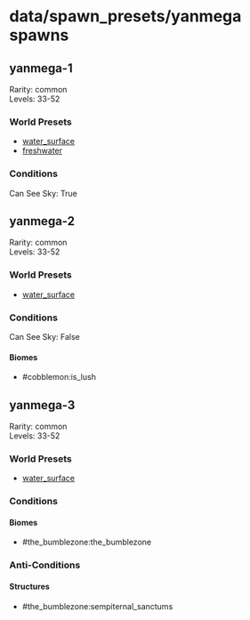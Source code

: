 # data/spawn_presets/yanmega spawns  
  
## yanmega-1  
Rarity: common  
Levels: 33-52  
  
### World Presets  
* [water_surface](/data/world_presets/water_surface.md)  
* [freshwater](/data/world_presets/freshwater.md)  
  
### Conditions  
Can See Sky: True  
  
## yanmega-2  
Rarity: common  
Levels: 33-52  
  
### World Presets  
* [water_surface](/data/world_presets/water_surface.md)  
  
### Conditions  
Can See Sky: False  
  
#### Biomes  
  * #cobblemon:is_lush
  
  
## yanmega-3  
Rarity: common  
Levels: 33-52  
  
### World Presets  
* [water_surface](/data/world_presets/water_surface.md)  
  
### Conditions  
  
#### Biomes  
  * #the_bumblezone:the_bumblezone
  
  
### Anti-Conditions  
  
#### Structures  
  * #the_bumblezone:sempiternal_sanctums
  
